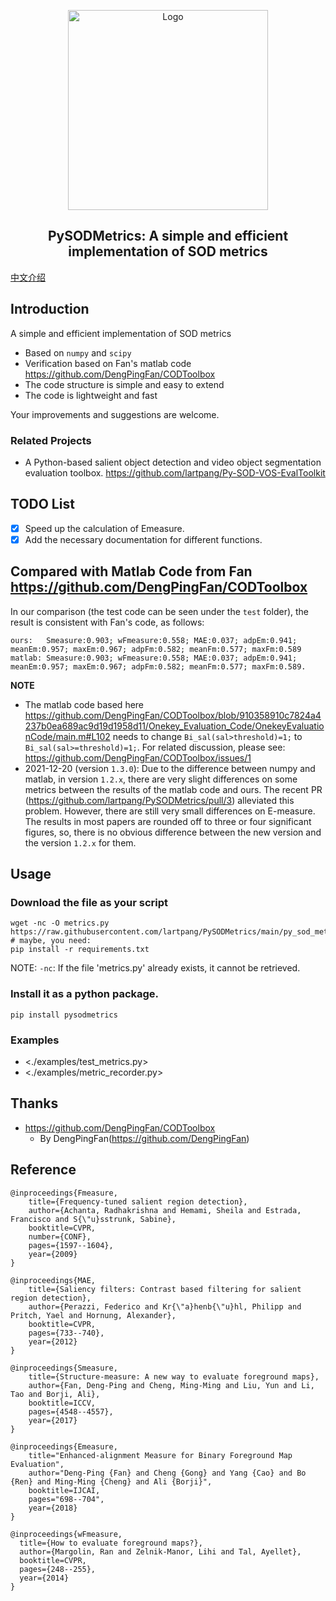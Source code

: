 <p align="center">
  <img src="./images/logo.png" alt="Logo" width="320" height="auto">
  <h2 align="center">PySODMetrics: A simple and efficient implementation of SOD metrics</h2>
</p>

[中文介绍](readme_zh.md)

## Introduction

A simple and efficient implementation of SOD metrics

- Based on `numpy` and `scipy`
- Verification based on Fan's matlab code <https://github.com/DengPingFan/CODToolbox>
- The code structure is simple and easy to extend
- The code is lightweight and fast

Your improvements and suggestions are welcome.

### Related Projects

- A Python-based salient object detection and video object segmentation evaluation toolbox. <https://github.com/lartpang/Py-SOD-VOS-EvalToolkit>

## TODO List

- [x] Speed up the calculation of Emeasure.
- [x] Add the necessary documentation for different functions.

## Compared with Matlab Code from Fan <https://github.com/DengPingFan/CODToolbox>

In our comparison (the test code can be seen under the `test` folder), the result is consistent with Fan's code, as follows:

```text
ours:   Smeasure:0.903; wFmeasure:0.558; MAE:0.037; adpEm:0.941; meanEm:0.957; maxEm:0.967; adpFm:0.582; meanFm:0.577; maxFm:0.589
matlab: Smeasure:0.903; wFmeasure:0.558; MAE:0.037; adpEm:0.941; meanEm:0.957; maxEm:0.967; adpFm:0.582; meanFm:0.577; maxFm:0.589.
```

**NOTE**

- The matlab code based here <https://github.com/DengPingFan/CODToolbox/blob/910358910c7824a4237b0ea689ac9d19d1958d11/Onekey_Evaluation_Code/OnekeyEvaluationCode/main.m#L102> needs to change `Bi_sal(sal>threshold)=1;` to `Bi_sal(sal>=threshold)=1;`. For related discussion, please see: <https://github.com/DengPingFan/CODToolbox/issues/1>
- 2021-12-20 (version `1.3.0`): Due to the difference between numpy and matlab, in version `1.2.x`, there are very slight differences on some metrics between the results of the matlab code and ours. The recent PR (https://github.com/lartpang/PySODMetrics/pull/3) alleviated this problem. However, there are still very small differences on E-measure. The results in most papers are rounded off to three or four significant figures, so, there is no obvious difference between the new version and the version `1.2.x` for them.

## Usage

### Download the file as your script

```shell script
wget -nc -O metrics.py https://raw.githubusercontent.com/lartpang/PySODMetrics/main/py_sod_metrics/sod_metrics.py
# maybe, you need:
pip install -r requirements.txt
```

NOTE: `-nc`: If the file 'metrics.py' already exists, it cannot be retrieved.

### Install it as a python package.

```shell script
pip install pysodmetrics
```

### Examples

- <./examples/test_metrics.py>
- <./examples/metric_recorder.py>

## Thanks

- <https://github.com/DengPingFan/CODToolbox>
  - By DengPingFan(<https://github.com/DengPingFan>)

## Reference

```text
@inproceedings{Fmeasure,
    title={Frequency-tuned salient region detection},
    author={Achanta, Radhakrishna and Hemami, Sheila and Estrada, Francisco and S{\"u}sstrunk, Sabine},
    booktitle=CVPR,
    number={CONF},
    pages={1597--1604},
    year={2009}
}

@inproceedings{MAE,
    title={Saliency filters: Contrast based filtering for salient region detection},
    author={Perazzi, Federico and Kr{\"a}henb{\"u}hl, Philipp and Pritch, Yael and Hornung, Alexander},
    booktitle=CVPR,
    pages={733--740},
    year={2012}
}

@inproceedings{Smeasure,
    title={Structure-measure: A new way to evaluate foreground maps},
    author={Fan, Deng-Ping and Cheng, Ming-Ming and Liu, Yun and Li, Tao and Borji, Ali},
    booktitle=ICCV,
    pages={4548--4557},
    year={2017}
}

@inproceedings{Emeasure,
    title="Enhanced-alignment Measure for Binary Foreground Map Evaluation",
    author="Deng-Ping {Fan} and Cheng {Gong} and Yang {Cao} and Bo {Ren} and Ming-Ming {Cheng} and Ali {Borji}",
    booktitle=IJCAI,
    pages="698--704",
    year={2018}
}

@inproceedings{wFmeasure,
  title={How to evaluate foreground maps?},
  author={Margolin, Ran and Zelnik-Manor, Lihi and Tal, Ayellet},
  booktitle=CVPR,
  pages={248--255},
  year={2014}
}
```
